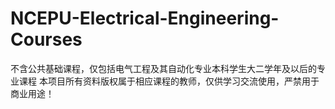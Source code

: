 # NCEPU-Electrical-Engineering-Courses
不含公共基础课程，仅包括电气工程及其自动化专业本科学生大二学年及以后的专业课程
本项目所有资料版权属于相应课程的教师，仅供学习交流使用，严禁用于商业用途！
